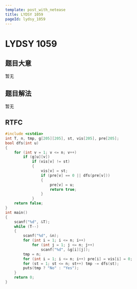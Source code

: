 ```yaml
---
template: post_with_netease
title: LYDSY 1059
pageId: lydsy_1059
---
```


# LYDSY 1059
<span id="poem"></span><script>$(function(){$.ajax('/api/poem?rnd='+Date.now()+Math.random()).done(function(data){$('#poem').text(data);});});</script>
## 题目大意
暂无

## 题目解法
暂无

## RTFC

```cpp
#include <cstdio>
int T, n, tmp, g[205][205], st, vis[205], pre[205];
bool dfs(int u)
{
    for (int v = 1; v <= n; v++)
        if (g[u][v])
            if (vis[v] != st)
            {
                vis[v] = st;
                if (pre[v] == 0 || dfs(pre[v]))
                {
                    pre[v] = u;
                    return true;
                }
            }
    return false;
}
int main()
{
    scanf("%d", &T);
    while (T--)
    {
        scanf("%d", &n);
        for (int i = 1; i <= n; i++)
            for (int j = 1; j <= n; j++)
                scanf("%d", &g[i][j]);
        tmp = n;
        for (int i = 1; i <= n; i++) pre[i] = vis[i] = 0;
        for (st = 1; st <= n; st++) tmp -= dfs(st);
        puts(tmp ? "No" : "Yes");
    }
    return 0;
}

```
<div id="__comment"></div>
